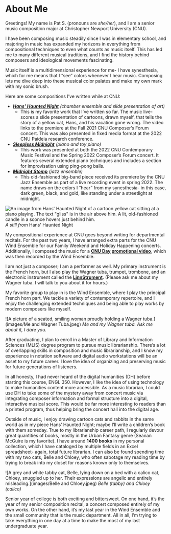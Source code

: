 # About Me

Greetings! My name is Pat S. (pronouns are _she/her_), and I am a senior music composition major at Christopher Newport University (CNU). 

I have been composing music steadily since I was in elementary school, and majoring in music has expanded my horizons in everything from compositional techniques to even what counts as music itself. This has led me to many different musical traditions, and I find the history behind composers and ideological movements fascinating. 

Music itself is a multidimensional experience for me- I have synesthesia, which for me means that I “see” colors whenever I hear music. Composing lets me dive deep into these musical color palates and make my own mark with my sonic brush.

Here are some compositions I’ve written while at CNU:
* [**_Hans’ Haunted Night_**](https://youtu.be/X9YBH0A-9pM?t=3052) _(chamber ensemble and slide presentation of art)_ 
  * This is my favorite work that I’ve written so far. The music live-scores a slide presentation of cartoons, drawn myself, that tells the story of a yellow cat, Hans, and his vacation gone wrong. The video links to the premiere at the Fall 2021 CNU Composer’s Forum concert. This was also presented in fixed media format at the 2022 CNU Paideia research conference.
* [**_Sleepless Midnight_**](https://youtu.be/CZymLyegvP4?t=511) _(piano and toy piano)_ 
  * This work was presented at both the 2022 CNU Contemporary Music Festival and the Spring 2022 Composer’s Forum concert. It features several extended piano techniques and includes a section for improvisation using ping-pong balls.
* [**_Midnight Stomp_**](https://youtu.be/YqqlWdUmD90?t=107) _(jazz ensemble)_ 
  * This old-fashioned big-band piece received its premiere by the CNU Jazz Ensemble as part of a live recording event in spring 2022. The name draws on the colors I “hear” from my synesthesia- in this case, dark green, black, and gold, like standing under a streetlight at midnight.

![An image from Hans' Haunted Night of a cartoon yellow cat sitting at a piano playing. The text "gliss" is in the air above him. A lit, old-fashioned candle in a sconce hovers just behind him.](https://PRS-ENGL-350.github.io/PRSengl350/images/Hans%at%Piano.jpeg) _A still from_ Hans' Haunted Night

My compositional experience at CNU goes beyond writing for departmental recitals. For the past two years, I have arranged extra parts for the CNU Wind Ensemble for our Family Weekend and Holiday Happening concerts. Additionally, I composed the music for a [**CNU Day promotional video**](https://www.facebook.com/christophernewportuniversity/videos/goooooooood-morning-captains-its-cnu-day/695851071599575/ ), which was then recorded by the Wind Ensemble.

I am not just a composer; I am a performer as well. My primary instrument is the French horn, but I also play the Wagner tuba, trumpet, trombone, and an electronic instrument called the [**LinnStrument**](https://www.rogerlinndesign.com/linnstrument). (Please ask me about my Wagner tuba. I will talk to you about it for hours.) 

My favorite group to play in is the Wind Ensemble, where I play the principal French horn part. We tackle a variety of contemporary repertoire, and I enjoy the challenging extended techniques and being able to play works by modern composers like myself.

![A picture of a seated, smiling woman proudly holding a Wagner tuba.](images/Me and Wagner Tuba.jpeg) _Me and my Wagner tuba. Ask me about it, I dare you._

After graduating, I plan to enroll in a Master of Library and Information Sciences (MLIS) degree program to pursue music librarianship. There’s a lot of overlapping skills in composition and music librarianship, and I know my experience in notation software and digital audio workstations will be an asset to my future career. I love the idea of organizing and preserving music for future generations of listeners.

In all honesty, I had never heard of the digital humanities (DH) before starting this course, ENGL 350. However, I like the idea of using technology to make humanities content more accessible. As a music librarian, I could use DH to take some of the mystery away from concert music via integrating composer information and formal structure into a digital, interactive musical score. This would be far more interesting to readers than a printed program, thus helping bring the concert hall into the digital age.

Outside of music, I enjoy drawing cartoon cats and rabbits in the same world as in my piece Hans’ Haunted Night; maybe I’ll write a children’s book with them someday. True to my librarianship career path, I regularly devour great quantities of books, mostly in the Urban Fantasy genre (Seanan McGuire is my favorite). I have around **1400 books** in my personal collection, which I have cataloged by multiple fields in an Excel spreadsheet- again, total future librarian. I can also be found spending time with my two cats, Belle and Chloey, who often sabotage my reading time by trying to break into my closet for reasons known only to themselves.

![A grey and white tabby cat, Belle, lying down on a bed with a calico cat, Chloey, snuggled up to her. Their expressions are angelic and entirely misleading.](images/Belle and Chloey.jpeg) _Belle (tabby) and Chloey (calico)_

Senior year of college is both exciting and bittersweet. On one hand, it’s the year of my senior composition recital, a concert composed entirely of my own works. On the other hand, it’s my last year in the Wind Ensemble and the small community that is the music department. All in all, I’m trying to take everything in one day at a time to make the most of my last undergraduate year.

